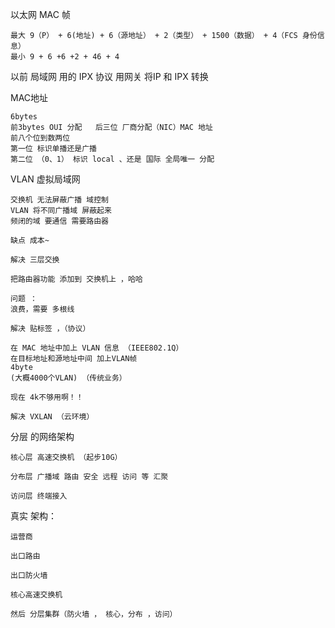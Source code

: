 


以太网 MAC 帧
    
    最大 9（P） + 6(地址) + 6（源地址） + 2（类型） + 1500（数据） + 4（FCS 身份信息）
    最小 9 + 6 +6 +2 + 46 + 4
    
以前 局域网 用的 IPX 协议
用网关 将IP 和 IPX 转换


MAC地址 
    
    6bytes
    前3bytes OUI 分配   后三位 厂商分配（NIC）MAC 地址
    前八个位到数两位
    第一位 标识单播还是广播
    第二位 （0、1） 标识 local 、还是 国际 全局唯一 分配
    
    
VLAN 虚拟局域网
    
    交换机 无法屏蔽广播 域控制
    VLAN 将不同广播域 屏蔽起来
    频闭的域 要通信 需要路由器
    
    缺点 成本~
    
    解决 三层交换
    
    把路由器功能 添加到 交换机上 ，哈哈
    
    问题 ：
    浪费，需要 多根线
    
    解决 贴标签 ，（协议）
    
    在 MAC 地址中加上 VLAN 信息 （IEEE802.1Q）
    在目标地址和源地址中间 加上VLAN帧
    4byte
    (大概4000个VLAN) （传统业务）
    
    现在 4k不够用啊！！
    
    解决 VXLAN （云环境）
    
    
    
分层 的网络架构

    核心层 高速交换机 （起步10G）
    
    分布层 广播域 路由 安全 远程 访问 等 汇聚
    
    访问层 终端接入
    
    
真实 架构：

    运营商
    
    出口路由
    
    出口防火墙
    
    核心高速交换机
    
    然后 分层集群（防火墙 ， 核心，分布 ，访问）
    
    
    
    
    
    
    
    
    
    
    
    

    

